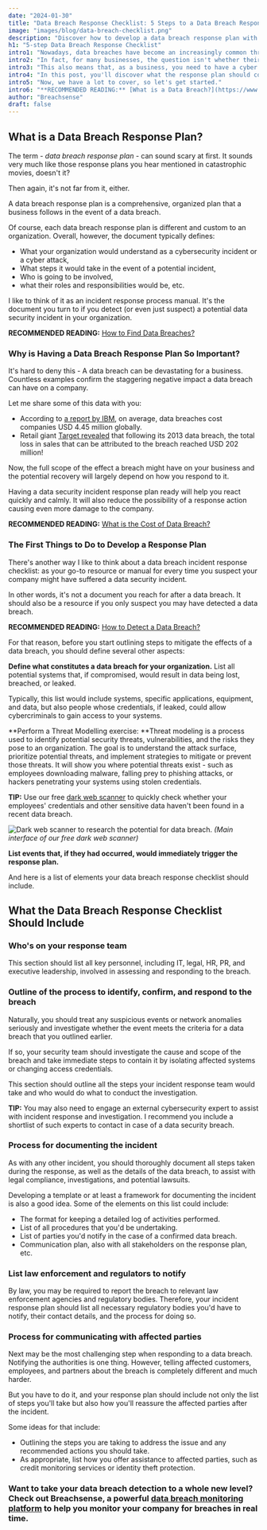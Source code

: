 ```yaml
---
date: "2024-01-30"
title: "Data Breach Response Checklist: 5 Steps to a Data Breach Response Plan"
image: "images/blog/data-breach-checklist.png"
description: "Discover how to develop a data breach response plan with the data breach response checklist. Learn the 5 things your data breach response plan must include."
h1: "5-step Data Breach Response Checklist"
intro1: "Nowadays, data breaches have become an increasingly common threat to businesses of all sizes."
intro2: "In fact, for many businesses, the question isn't whether their data will get breached; it's a question of when."
intro3: "This also means that, as a business, you need to have a cyber incident response plan ready."
intro4: "In this post, you'll discover what the response plan should contain. I'll also give you a data breach incident response checklist to base it on."
intro5: "Now, we have a lot to cover, so let's get started."
intro6: "**RECOMMENDED READING:** [What is a Data Breach?](https://www.breachsense.com/blog/what-is-a-data-breach/)"
author: "Breachsense"
draft: false
---
```

## What is a Data Breach Response Plan?

The term - *data breach response plan* - can sound scary at first. It sounds very much like those response plans you hear mentioned in catastrophic movies, doesn't it? 

Then again, it's not far from it, either.

A data breach response plan is a comprehensive, organized plan that a business follows in the event of a data breach.

Of course, each data breach response plan is different and custom to an organization. Overall, however, the document typically defines: 

- What your organization would understand as a cybersecurity incident or a cyber attack,
- What steps it would take in the event of a potential incident, 
- Who is going to be involved,
- what their roles and responsibilities would be, etc. 

I like to think of it as an incident response process manual. It's the document you turn to if you detect (or even just suspect) a potential data security incident in your organization.

**RECOMMENDED READING:** [How to Find Data Breaches?](https://www.breachsense.com/blog/how-to-find-data-breaches/)

### Why is Having a Data Breach Response Plan So Important?

It's hard to deny this - A data breach can be devastating for a business. Countless examples confirm the staggering negative impact a data breach can have on a company. 

Let me share some of this data with you:

- According to [a report by IBM](https://www.ibm.com/reports/data-breach), on average, data breaches cost companies USD 4.45 million globally.
- Retail giant [Target revealed](https://www.nytimes.com/2017/05/23/business/target-security-breach-settlement.html) that following its 2013 data breach, the total loss in sales that can be attributed to the breach reached USD 202 million!

Now, the full scope of the effect a breach might have on your business and the potential recovery will largely depend on how you respond to it. 

Having a data security incident response plan ready will help you react quickly and calmly. It will also reduce the possibility of a response action causing even more damage to the company. 

**RECOMMENDED READING:** [What is the Cost of Data Breach?](https://www.breachsense.com/blog/cost-of-a-data-breach/)

### The First Things to Do to Develop a Response Plan

There's another way I like to think about a data breach incident response checklist: as your go-to resource or manual for every time you suspect your company might have suffered a data security incident. 

In other words, it's not a document you reach for after a data breach. It should also be a resource if you only suspect you may have detected a data breach.

**RECOMMENDED READING:** [How to Detect a Data Breach?](https://www.breachsense.com/blog/data-breach-detection/)

For that reason, before you start outlining steps to mitigate the effects of a data breach, you should define several other aspects:

**Define what constitutes a data breach for your organization.** List all potential systems that, if compromised, would result in data being lost, breached, or leaked.

Typically, this list would include systems, specific applications, equipment, and data, but also people whose credentials, if leaked, could allow cybercriminals to gain access to your systems. 

**Perform a Threat Modelling exercise: **Threat modeling is a process used to identify potential security threats, vulnerabilities, and the risks they pose to an organization. The goal is to understand the attack surface, prioritize potential threats, and implement strategies to mitigate or prevent those threats. It will show you where potential threats exist - such as employees downloading malware, falling prey to phishing attacks, or hackers penetrating your systems using stolen credentials. 

**TIP:** Use our free [dark web scanner](https://www.breachsense.com/dark-web-scanner/) to quickly check whether your employees' credentials and other sensitive data haven't been found in a recent data breach. 

![Dark web scanner to research the potential for data breach.](../DarkWebScanner.png)
*(Main interface of our free dark web scanner)*

**List events that, if they had occurred, would immediately trigger the response plan.**

And here is a list of elements your data breach response checklist should include.

## What the Data Breach Response Checklist Should Include

### Who's on your response team

This section should list all key personnel, including IT, legal, HR, PR, and executive leadership, involved in assessing and responding to the breach.

### Outline of the process to identify, confirm, and respond to the breach

Naturally, you should treat any suspicious events or network anomalies seriously and investigate whether the event meets the criteria for a data breach that you outlined earlier. 

If so, your security team should investigate the cause and scope of the breach and take immediate steps to contain it by isolating affected systems or changing access credentials.

This section should outline all the steps your incident response team would take and who would do what to conduct the investigation.

**TIP:** You may also need to engage an external cybersecurity expert to assist with incident response and investigation. I recommend you include a shortlist of such experts to contact in case of a data security breach.

### Process for documenting the incident

As with any other incident, you should thoroughly document all steps taken during the response, as well as the details of the data breach, to assist with legal compliance, investigations, and potential lawsuits.

Developing a template or at least a framework for documenting the incident is also a good idea. Some of the elements on this list could include:

- The format for keeping a detailed log of activities performed. 
- List of all procedures that you'd be undertaking. 
- List of parties you'd notify in the case of a confirmed data breach. 
- Communication plan, also with all stakeholders on the response plan, etc.

### List law enforcement and regulators to notify

By law, you may be required to report the breach to relevant law enforcement agencies and regulatory bodies. Therefore, your incident response plan should list all necessary regulatory bodies you'd have to notify, their contact details, and the process for doing so. 

### Process for communicating with affected parties

Next may be the most challenging step when responding to a data breach. Notifying the authorities is one thing. However, telling affected customers, employees, and partners about the breach is completely different and much harder. 

But you have to do it, and your response plan should include not only the list of steps you'll take but also how you'll reassure the affected parties after the incident. 

Some ideas for that include:

- Outlining the steps you are taking to address the issue and any recommended actions you should take. 
- As appropriate, list how you offer assistance to affected parties, such as credit monitoring services or identity theft protection.

### Want to take your data breach detection to a whole new level? Check out Breachsense, a powerful [data breach monitoring platform](https://www.breachsense.com/data-breach-monitoring/) to help you monitor your company for breaches in real time.
